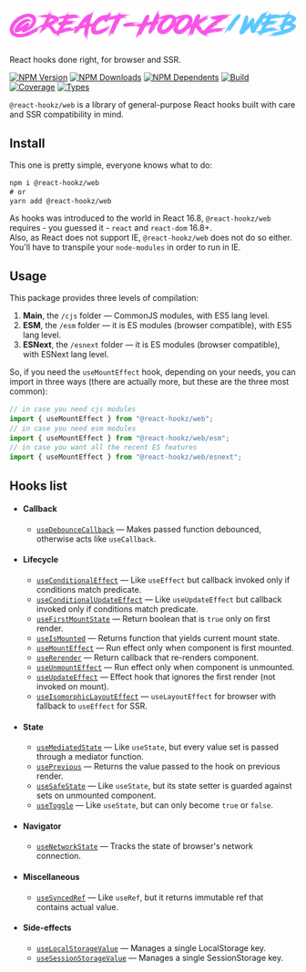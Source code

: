 # ![@react-hookz/web](.github/logo.png)

React hooks done right, for browser and SSR.

[![NPM Version](https://flat.badgen.net/npm/v/@react-hookz/web)](https://www.npmjs.com/package/@react-hookz/web)
[![NPM Downloads](https://flat.badgen.net/npm/dm/@react-hookz/web)](https://www.npmjs.com/package/@react-hookz/web)
[![NPM Dependents](https://flat.badgen.net/npm/dependents/@react-hookz/web)](https://www.npmjs.com/package/@react-hookz/web)
[![Build](https://img.shields.io/github/workflow/status/react-hookz/web/CI?style=flat-square)](https://github.com/react-hookz/web/actions)
[![Coverage](https://flat.badgen.net/codecov/c/github/react-hookz/web)](https://app.codecov.io/gh/react-hookz/web)
[![Types](https://flat.badgen.net/npm/types/@react-hookz/web)](https://www.npmjs.com/package/@react-hookz/web)

`@react-hookz/web` is a library of general-purpose React hooks built with care and SSR compatibility
in mind.

## Install

This one is pretty simple, everyone knows what to do:

```shell
npm i @react-hookz/web
# or
yarn add @react-hookz/web
```

As hooks was introduced to the world in React 16.8, `@react-hookz/web` requires - you guessed it -
`react` and `react-dom` 16.8+.  
Also, as React does not support IE, `@react-hookz/web` does not do so either. You'll have to
transpile your `node-modules` in order to run in IE.

## Usage

This package provides three levels of compilation:

1. **Main**, the `/cjs` folder — CommonJS modules, with ES5 lang level.
2. **ESM**, the `/esm` folder — it is ES modules (browser compatible), with ES5 lang level.
3. **ESNext**, the `/esnext` folder — it is ES modules (browser compatible), with ESNext lang level.

So, if you need the `useMountEffect` hook, depending on your needs, you can import in three ways
(there are actually more, but these are the three most common):

```ts
// in case you need cjs modules
import { useMountEffect } from "@react-hookz/web";
// in case you need esm modules
import { useMountEffect } from "@react-hookz/web/esm";
// in case you want all the recent ES features
import { useMountEffect } from "@react-hookz/web/esnext";
```

## Hooks list

- #### Callback

    - [`useDebounceCallback`](https://react-hookz.github.io/web/?path=/docs/callback-usedebouncecallback)
      — Makes passed function debounced, otherwise acts like `useCallback`.

- #### Lifecycle

    - [`useConditionalEffect`](https://react-hookz.github.io/web/?path=/docs/lifecycle-useconditionaleffect)
      — Like `useEffect` but callback invoked only if conditions match predicate.
    - [`useConditionalUpdateEffect`](https://react-hookz.github.io/web/?path=/docs/lifecycle-useconditionalupdateeffect)
      — Like `useUpdateEffect` but callback invoked only if conditions match predicate.
    - [`useFirstMountState`](https://react-hookz.github.io/web/?path=/docs/lifecycle-usefirstmountstate)
      — Return boolean that is `true` only on first render.
    - [`useIsMounted`](https://react-hookz.github.io/web/?path=/docs/lifecycle-useismounted)
      — Returns function that yields current mount state.
    - [`useMountEffect`](https://react-hookz.github.io/web/?path=/docs/lifecycle-usemounteffect)
      — Run effect only when component is first mounted.
    - [`useRerender`](https://react-hookz.github.io/web/?path=/docs/lifecycle-usererender)
      — Return callback that re-renders component.
    - [`useUnmountEffect`](https://react-hookz.github.io/web/?path=/docs/lifecycle-useunmounteffect)
      — Run effect only when component is unmounted.
    - [`useUpdateEffect`](https://react-hookz.github.io/web/?path=/docs/lifecycle-useupdateeffect)
      — Effect hook that ignores the first render (not invoked on mount).
    - [`useIsomorphicLayoutEffect`](https://react-hookz.github.io/?path=/docs/lifecycle-useisomorphiclayouteffect)
      — `useLayoutEffect` for browser with fallback to `useEffect` for SSR.

- #### State

    - [`useMediatedState`](https://react-hookz.github.io/web/?path=/docs/state-usemediatedstate)
      — Like `useState`, but every value set is passed through a mediator function.
    - [`usePrevious`](https://react-hookz.github.io/web/?path=/docs/state-useprevious)
      — Returns the value passed to the hook on previous render.
    - [`useSafeState`](https://react-hookz.github.io/web/?path=/docs/state-usesafestate)
      — Like `useState`, but its state setter is guarded against sets on unmounted component.
    - [`useToggle`](https://react-hookz.github.io/web/?path=/docs/state-usetoggle)
      — Like `useState`, but can only become `true` or `false`.

- #### Navigator

    - [`useNetworkState`](https://react-hookz.github.io/?path=/docs/navigator-usenetwork)
      — Tracks the state of browser's network connection.

- #### Miscellaneous

    - [`useSyncedRef`](https://react-hookz.github.io/?path=/docs/miscellaneous-usesyncedref)
      — Like `useRef`, but it returns immutable ref that contains actual value.

- #### Side-effects

    - [`useLocalStorageValue`](https://react-hookz.github.io/?path=/docs/side-effects-uselocalstoragevalue)
      — Manages a single LocalStorage key.
    - [`useSessionStorageValue`](https://react-hookz.github.io/?path=/docs/side-effects-usesessionstoragevalue)
      — Manages a single SessionStorage key.
